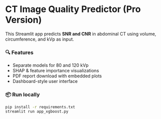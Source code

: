 # CT Image Quality Predictor (Pro Version)

This Streamlit app predicts **SNR and CNR** in abdominal CT using volume, circumference, and kVp as input.

### 🔍 Features
- Separate models for 80 and 120 kVp
- SHAP & feature importance visualizations
- PDF report download with embedded plots
- Dashboard-style user interface

### 📦 Run locally
```bash
pip install -r requirements.txt
streamlit run app_xgboost.py
